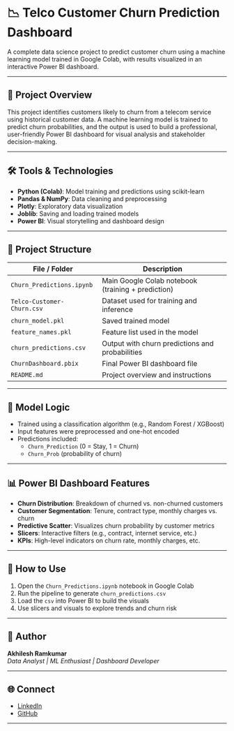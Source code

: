 # 📉 Telco Customer Churn Prediction Dashboard

A complete data science project to predict customer churn using a machine learning model trained in Google Colab, with results visualized in an interactive Power BI dashboard.

---

## 🚀 Project Overview

This project identifies customers likely to churn from a telecom service using historical customer data. A machine learning model is trained to predict churn probabilities, and the output is used to build a professional, user-friendly Power BI dashboard for visual analysis and stakeholder decision-making.

---

## 🛠️ Tools & Technologies

- **Python (Colab)**: Model training and predictions using scikit-learn
- **Pandas & NumPy**: Data cleaning and preprocessing
- **Plotly**: Exploratory data visualization
- **Joblib**: Saving and loading trained models
- **Power BI**: Visual storytelling and dashboard design

---

## 📁 Project Structure

| File / Folder              | Description |
|---------------------------|-------------|
| `Churn_Predictions.ipynb` | Main Google Colab notebook (training + prediction) |
| `Telco-Customer-Churn.csv`| Dataset used for training and inference |
| `churn_model.pkl`         | Saved trained model |
| `feature_names.pkl`       | Feature list used in the model |
| `churn_predictions.csv`   | Output with churn predictions and probabilities |
| `ChurnDashboard.pbix`     | Final Power BI dashboard file |
| `README.md`               | Project overview and instructions |

---

## 🧠 Model Logic

- Trained using a classification algorithm (e.g., Random Forest / XGBoost)
- Input features were preprocessed and one-hot encoded
- Predictions included:
  - `Churn_Prediction` (0 = Stay, 1 = Churn)
  - `Churn_Prob` (probability of churn)

---

## 📊 Power BI Dashboard Features

- **Churn Distribution**: Breakdown of churned vs. non-churned customers  
- **Customer Segmentation**: Tenure, contract type, monthly charges vs. churn  
- **Predictive Scatter**: Visualizes churn probability by customer metrics  
- **Slicers**: Interactive filters (e.g., contract, internet service, etc.)  
- **KPIs**: High-level indicators on churn rate, monthly charges, etc.



---

## 📌 How to Use

1. Open the `Churn_Predictions.ipynb` notebook in Google Colab
2. Run the pipeline to generate `churn_predictions.csv`
3. Load the `csv` into Power BI to build the visuals
4. Use slicers and visuals to explore trends and churn risk

---

## 👤 Author

**Akhilesh Ramkumar**  
_Data Analyst | ML Enthusiast | Dashboard Developer_

---

## 🌐 Connect

- [LinkedIn](https://www.linkedin.com/in/akhilesh-ramkumar/)
- [GitHub](https://github.com/Akhilesh-00)

---

